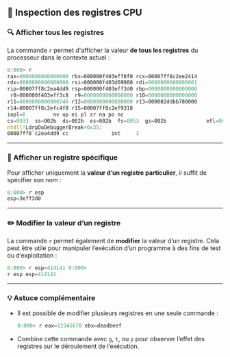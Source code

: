 ## 🧠 Inspection des registres CPU

### 🔍 Afficher tous les registres

La commande `r` permet d'afficher la valeur **de tous les registres** du processeur dans le contexte actuel :

```rust
0:000> r
rax=0000000000000000 rbx=000000f403eff8f0 rcx=00007ff8c2ee2414
rdx=0000000000000000 rsi=000000f403d69000 rdi=0000000000000001
rip=00007ff8c2ea4dd9 rsp=000000f403eff3d0 rbp=0000000000000000
 r8=000000f403eff3c8  r9=0000000000000000 r10=0000000000000000
r11=0000000000000246 r12=0000000000000000 r13=000002ddbb780000
r14=00007ff8c2efc4f8 r15=00007ff8c2ef9318
iopl=0         nv up ei pl zr na po nc
cs=0033  ss=002b  ds=002b  es=002b  fs=0053  gs=002b             efl=00000246
ntdll!LdrpDoDebuggerBreak+0x35:
00007ff8`c2ea4dd9 cc              int     3

```

---

### 🎯 Afficher un registre spécifique

Pour afficher uniquement la **valeur d’un registre particulier**, il suffit de spécifier son nom :

```rust
0:000> r esp 
esp=3eff3d0
```


---

### ✏️ Modifier la valeur d’un registre

La commande `r` permet également de **modifier** la valeur d’un registre. Cela peut être utile pour manipuler l’exécution d’un programme à des fins de test ou d’exploitation :

```rust
0:000> r esp=414141 0:000> 
r esp esp=414141
```


---

### 💡 Astuce complémentaire

- Il est possible de modifier plusieurs registres en une seule commande :
    
    ```rust
    0:000> r eax=12345678 ebx=deadbeef
	```

    
- Combine cette commande avec `g`, `t`, ou `p` pour observer l’effet des registres sur le déroulement de l’exécution.